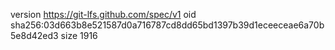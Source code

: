 version https://git-lfs.github.com/spec/v1
oid sha256:03d663b8e521587d0a716787cd8dd65bd1397b39d1eceeceae6a70b5e8d42ed3
size 1916
